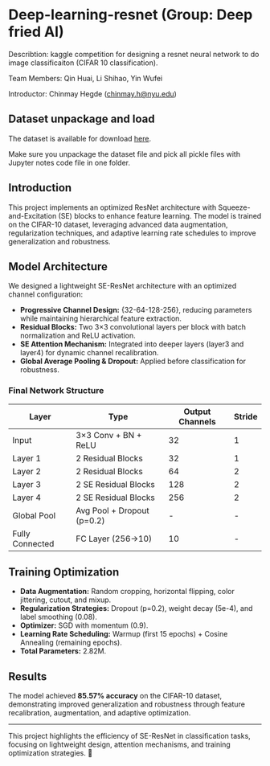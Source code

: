 # Deep-learning-resnet (Group: Deep fried AI)
Describtion:
kaggle competition for designing a resnet neural network to do image classificaiton (CIFAR 10 classification).

Team Members:
Qin Huai,
Li Shihao, 
Yin Wufei

Introductor:
Chinmay Hegde (chinmay.h@nyu.edu)

## Dataset unpackage and load
The dataset is available for download [here](http://www.cs.toronto.edu/~kriz/cifar.html).

Make sure you unpackage the dataset file and pick all pickle files with Jupyter notes code file in one folder.

## Introduction  
This project implements an optimized ResNet architecture with Squeeze-and-Excitation (SE) blocks to enhance feature learning. The model is trained on the CIFAR-10 dataset, leveraging advanced data augmentation, regularization techniques, and adaptive learning rate schedules to improve generalization and robustness.  

## Model Architecture  

We designed a lightweight SE-ResNet architecture with an optimized channel configuration:  
- **Progressive Channel Design:** {32-64-128-256}, reducing parameters while maintaining hierarchical feature extraction.  
- **Residual Blocks:** Two 3×3 convolutional layers per block with batch normalization and ReLU activation.  
- **SE Attention Mechanism:** Integrated into deeper layers (layer3 and layer4) for dynamic channel recalibration.  
- **Global Average Pooling & Dropout:** Applied before classification for robustness.  

### Final Network Structure  

| Layer | Type | Output Channels | Stride |  
|-------|------|----------------|--------|  
| Input | 3×3 Conv + BN + ReLU | 32 | 1 |  
| Layer 1 | 2 Residual Blocks | 32 | 1 |  
| Layer 2 | 2 Residual Blocks | 64 | 2 |  
| Layer 3 | 2 SE Residual Blocks | 128 | 2 |  
| Layer 4 | 2 SE Residual Blocks | 256 | 2 |  
| Global Pool | Avg Pool + Dropout (p=0.2) | - | - |  
| Fully Connected | FC Layer (256→10) | 10 | - |  

## Training Optimization  

- **Data Augmentation:** Random cropping, horizontal flipping, color jittering, cutout, and mixup.  
- **Regularization Strategies:** Dropout (p=0.2), weight decay (5e-4), and label smoothing (0.08).  
- **Optimizer:** SGD with momentum (0.9).  
- **Learning Rate Scheduling:** Warmup (first 15 epochs) + Cosine Annealing (remaining epochs).  
- **Total Parameters:** 2.82M.  

## Results  

The model achieved **85.57% accuracy** on the CIFAR-10 dataset, demonstrating improved generalization and robustness through feature recalibration, augmentation, and adaptive optimization.  

---  

This project highlights the efficiency of SE-ResNet in classification tasks, focusing on lightweight design, attention mechanisms, and training optimization strategies. 🚀  

